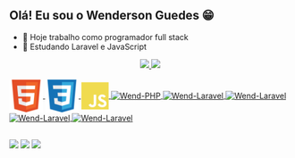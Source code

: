 ## Olá! Eu sou o Wenderson Guedes 😁

- 🔭 Hoje trabalho como programador full stack
- 🌱 Estudando Laravel e JavaScript

<div align="center">
  <a href="https://github.com/wendersonguedez">
  <img height="180em" src="https://github-readme-stats.vercel.app/api?username=wendersonguedez&show_icons=true&theme=dark&include_all_commits=true&count_private=true"/>
  <img height="180em" src="https://github-readme-stats.vercel.app/api/top-langs/?username=wendersonguedez&layout=compact&langs_count=7&theme=dark"/>
</div>

<div style="display: inline_block"><br>
  <img align="center" alt="Rafa-HTML" height="60" width="60" src="https://raw.githubusercontent.com/devicons/devicon/master/icons/html5/html5-original.svg">
   
  <img align="center" alt="Rafa-CSS" height="60" width="60" src="https://raw.githubusercontent.com/devicons/devicon/master/icons/css3/css3-original.svg">
   
  <img align="center" alt="Wend-Js" height="50" width="50" src="https://raw.githubusercontent.com/devicons/devicon/master/icons/javascript/javascript-plain.svg">
   
  <img align="center" alt="Wend-PHP" height="60" width="60" src="https://cdn.jsdelivr.net/gh/devicons/devicon/icons/php/php-original.svg"/>
   
  <img align="center" alt="Wend-Laravel" height="50" width="50" src="https://cdn.jsdelivr.net/gh/devicons/devicon/icons/laravel/laravel-plain-wordmark.svg" />
          
  <img align="center" alt="Wend-Laravel" height="60" width="60" src="https://cdn.jsdelivr.net/gh/devicons/devicon/icons/mysql/mysql-original-wordmark.svg" />
   
  <img align="center" alt="Wend-Laravel" height="60" width="60" src="https://cdn.jsdelivr.net/gh/devicons/devicon/icons/bootstrap/bootstrap-original.svg" />
  
  <img align="center" alt="Wend-Laravel" height="60" width="60" src="https://cdn.jsdelivr.net/gh/devicons/devicon/icons/linux/linux-original.svg" />   
        
</div> 
   
##
  
<div> 
   <a href="https://instagram.com/wendersonguedez" target="_blank"><img src="https://img.shields.io/badge/-Instagram-%23E4405F?style=for-the-badge&logo=instagram&logoColor=white" target="_blank"></a>
   <a href = "mailto:wendersongdz6@gmail.com"><img src="https://img.shields.io/badge/Gmail-D14836?style=for-the-badge&logo=gmail&logoColor=white" target="_blank"></a>
   <a href="https://www.linkedin.com/in/wenderson-guedes/" target="_blank"><img src="https://img.shields.io/badge/-LinkedIn-%230077B5?style=for-the-badge&logo=linkedin&logoColor=white" target="_blank"></a> 
  
    
</div>

          
   
  
 
          
